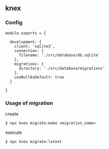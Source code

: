 ## knex 

### Config

```
module.exports = {

  development: {
    client: 'sqlite3',
    connection: {
      filename: './src/database/db.sqlite'
    },
    migrations: {
      directory: './src/database/migrations'
    },
    useNullAsDefault: true
  }

}
```

### Usage of migration

create

`$ npx knex migrate:make <migration_name>`


execute

`$ npx knex migrate:latest`